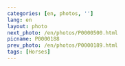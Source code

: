```yaml
---
categories: [en, photos, '']
lang: en
layout: photo
next_photo: /en/photos/P0000500.html
picname: P0000188
prev_photo: /en/photos/P0000189.html
tags: [Horses]
---
```

